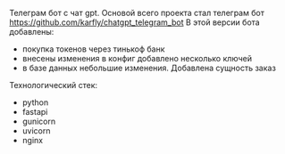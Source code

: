 Телеграм бот с чат gpt. Основой всего проекта стал телеграм бот https://github.com/karfly/chatgpt_telegram_bot
В этой версии бота добавлены:
 - покупка токенов через тинькоф банк
 - внесены изменения в конфиг добавлено несколько ключей
 - в базе данных небольшие изменения. Добавлена сущность заказ

Технологический стек:
 - python
 - fastapi
 - gunicorn
 - uvicorn
 - nginx

